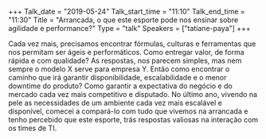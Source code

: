 +++
Talk_date = "2019-05-24"
Talk_start_time = "11:10"
Talk_end_time = "11:30"
Title = "Arrancada, o que este esporte pode nos ensinar sobre agilidade e performance?"
Type = "talk"
Speakers = ["tatiane-paya"]
+++

Cada vez mais, precisamos encontrar fórmulas, culturas e ferramentas que nos permitam ser ágeis e performáticos. 
Como entregar valor, de forma rápida e com qualidade? 
As respostas, nos parecem simples, mas nem sempre o modelo X serve para empresa Y. Então como encontrar o caminho que irá garantir disponibilidade, escalabilidade e o menor downtime do produto? Como garantir a expectativa do negócio e do mercado cada vez mais competitivo e disputado.
No último ano, vivendo na pele as necessidades de um ambiente cada vez mais escalável e disponível, comecei a compará-lo com tudo que vivemos na arrancada e tenho percebido que este esporte, trás respostas valiosas na interação com os times de TI.